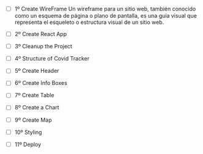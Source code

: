 - [ ] 1º Create WireFrame
    Un wireframe para un sitio web, también conocido como un esquema de página o plano de pantalla, es una guía visual que representa el esqueleto o estructura visual de un sitio web.

- [ ] 2º Create React App

- [ ] 3º Cleanup the Project

- [ ] 4º Structure of Covid Tracker

- [ ] 5º Create Header

- [ ] 6º Create Info Boxes 

- [ ] 7º Create Table 

- [ ] 8º Create a Chart

- [ ] 9º Create Map

- [ ] 10º Styling

- [ ] 11º Deploy

